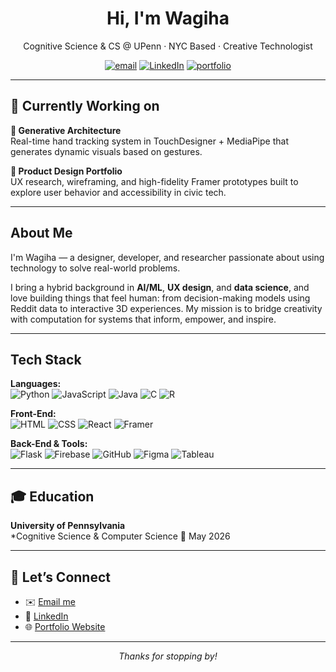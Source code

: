 <h1 align="center">Hi, I'm Wagiha</h1>
<p align="center">
  Cognitive Science & CS @ UPenn · NYC Based · Creative Technologist
</p>

<p align="center">
  <a href="mailto:wagiham@sas.upenn.edu"><img src="https://img.shields.io/badge/email-wagiham@sas.upenn.edu-%230078D4?style=flat-square&logo=gmail&logoColor=white" alt="email" /></a>
  <a href="https://www.linkedin.com/in/wagiha-m-0947181b4/"><img src="https://img.shields.io/badge/LinkedIn-Profile-%230077B5?style=flat-square&logo=linkedin&logoColor=white" alt="LinkedIn"/></a>
  <a href="https://wagiham.github.io/final-coding-portfolio"><img src="https://img.shields.io/badge/Portfolio-View_Project-%231E1E1E?style=flat-square&logo=githubpages" alt="portfolio"/></a>
</p>

---

## 🚀 Currently Working on 

**🧠 Generative Architecture**  
Real-time hand tracking system in TouchDesigner + MediaPipe that generates dynamic visuals based on gestures.

**🎨 Product Design Portfolio**  
UX research, wireframing, and high-fidelity Framer prototypes built to explore user behavior and accessibility in civic tech.

---

## About Me

I'm Wagiha — a designer, developer, and researcher passionate about using technology to solve real-world problems.

I bring a hybrid background in **AI/ML**, **UX design**, and **data science**, and love building things that feel human: from decision-making models using Reddit data to interactive 3D experiences. My mission is to bridge creativity with computation for systems that inform, empower, and inspire.

---

## Tech Stack

**Languages:**  
![Python](https://img.shields.io/badge/Python-3776AB?style=flat&logo=python&logoColor=white)
![JavaScript](https://img.shields.io/badge/JavaScript-F7DF1E?style=flat&logo=javascript&logoColor=black)
![Java](https://img.shields.io/badge/Java-ED8B00?style=flat&logo=java&logoColor=white)
![C](https://img.shields.io/badge/C-A8B9CC?style=flat&logo=c&logoColor=black)
![R](https://img.shields.io/badge/R-276DC3?style=flat&logo=r&logoColor=white)

**Front-End:**  
![HTML](https://img.shields.io/badge/HTML5-E34F26?style=flat&logo=html5&logoColor=white)
![CSS](https://img.shields.io/badge/CSS3-1572B6?style=flat&logo=css3&logoColor=white)
![React](https://img.shields.io/badge/React-61DAFB?style=flat&logo=react&logoColor=black)
![Framer](https://img.shields.io/badge/Framer-black?style=flat&logo=framer&logoColor=white)

**Back-End & Tools:**  
![Flask](https://img.shields.io/badge/Flask-000000?style=flat&logo=flask)
![Firebase](https://img.shields.io/badge/Firebase-FFCA28?style=flat&logo=firebase&logoColor=black)
![GitHub](https://img.shields.io/badge/GitHub-181717?style=flat&logo=github)
![Figma](https://img.shields.io/badge/Figma-F24E1E?style=flat&logo=figma&logoColor=white)
![Tableau](https://img.shields.io/badge/Tableau-E97627?style=flat&logo=tableau&logoColor=white)

---

## 🎓 Education

**University of Pennsylvania**  
*Cognitive Science & Computer Science
📍 May 2026 

---

## 🔗 Let’s Connect

- ✉️ [Email me](mailto:wagiham@sas.upenn.edu)  
- 💼 [LinkedIn](https://www.linkedin.com/in/wagiha-m-0947181b4/)  
- 🌐 [Portfolio Website](https://wagiham.github.io/Wagiha-Coding-Portfolio/)

---

<p align="center"><i>Thanks for stopping by!</i></p>


<!--
**wagiham/wagiham** is a ✨ _special_ ✨ repository because its `README.md` (this file) appears on your GitHub profile.

Here are some ideas to get you started:

- 🔭 I’m currently working on ...
- 🌱 I’m currently learning ...
- 👯 I’m looking to collaborate on ...
- 🤔 I’m looking for help with ...
- 💬 Ask me about ...
- 📫 How to reach me: ...
- 😄 Pronouns: ...
- ⚡ Fun fact: ...
-->
